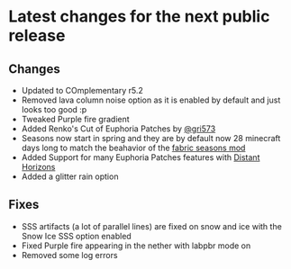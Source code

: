 # Latest changes for the next public release

## Changes
- Updated to COmplementary r5.2
- Removed lava column noise option as it is enabled by default and just looks too good :p
- Tweaked Purple fire gradient
- Added Renko's Cut of Euphoria Patches by [@gri573](https://github.com/gri573)
- Seasons now start in spring and they are by default now 28 minecraft days long to match the beahavior of the [fabric seasons mod](https://modrinth.com/mod/fabric-seasons)
- Added Support for many Euphoria Patches features with [Distant Horizons](https://modrinth.com/mod/distanthorizons)
- Added a glitter rain option

## Fixes
- SSS artifacts (a lot of parallel lines) are fixed on snow and ice with the Snow Ice SSS option enabled
- Fixed Purple fire appearing in the nether with labpbr mode on
- Removed some log errors
